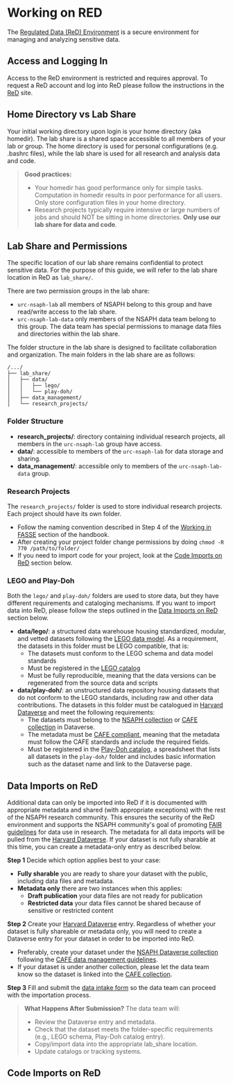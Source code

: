 # Working on RED

The [Regulated Data (ReD) Environment](https://rc.harvard.edu/services/regulated-data-services-user-guide/) is a secure environment for managing and analyzing sensitive data.

## Access and Logging In
Access to the ReD environment is restricted and requires approval. To request a ReD account and log into ReD please follow the instructions in the [ReD](https://rc.harvard.edu/services/regulated-data-services-user-guide/) site.

## Home Directory vs Lab Share
Your initial working directory upon login is your home directory (aka homedir). The lab share is a shared space accessible to all members of your lab or group. The home directory is used for personal configurations (e.g. .bashrc files), while the lab share is used for all research and analysis data and code.

> **Good practices:**
> * Your homedir has good performance only for simple tasks. Computation in homedir results in poor performance for all users. Only store configuration files in your home directory.
>* Research projects typically require intensive or large numbers of jobs and should NOT be sitting in home directories. **Only use our lab share for data and code**.

## Lab Share and Permissions
The specific location of our lab share remains confidential to protect sensitive data. For the purpose of this guide, we will refer to the lab share location in ReD as `lab_share/`.

There are two permission groups in the lab share: 
* `urc-nsaph-lab` all members of NSAPH belong to this group and have read/write access to the lab share.
* `urc-nsaph-lab-data` only members of the NSAPH data team belong to this group. The data team has special permissions to manage data files and directories within the lab share.

The folder structure in the lab share is designed to facilitate collaboration and organization. The main folders in the lab share are as follows:

```
/.../
├── lab_share/
│   ├── data/
│   │   ├── lego/
│   │   └── play-doh/
│   ├── data_management/
│   └── research_projects/
```

### Folder Structure
* **research_projects/**: directory containing individual research projects, all members in the `urc-nsaph-lab` group have access.
* **data/**: accessible to members of the `urc-nsaph-lab` for data storage and sharing.
* **data_management/**: accessible only to members of the `urc-nsaph-lab-data` group.

### Research Projects
The `research_projects/` folder is used to store individual research projects. Each project should have its own folder. 
* Follow the naming convention described in Step 4 of the [Working in FASSE](fasse.md) section of the handbook.
* After creating your project folder change permissions by doing `chmod -R 770 /path/to/folder/`
* If you need to import code for your project, look at the [Code Imports on ReD](#code-imports-on-red) section below.

### LEGO and Play-Doh 
Both the `lego/` and `play-doh/` folders are used to store data, but they have different requirements and cataloging mechanisms. If you want to import data into ReD, please follow the steps outlined in the [Data Imports on ReD](#data-imports-on-red) section below.

* **data/lego/**: a structured data warehouse housing standardized, modular, and vetted datasets following the [LEGO data model](lego_data_model.md). As a requirement, the datasets in this folder must be LEGO compatible, that is:
    - The datasets must conform to the LEGO schema and data model standards
    - Must be registered in the [LEGO catalog](https://lego-catalog.netlify.app/)
    - Must be fully reproducible, meaning that the data versions can be regenerated from the source data and scripts
* **data/play-doh/**: an unstructured data repository housing datasets that do not conform to the LEGO standards, including raw and other data contributions. The datasets in this folder must be catalogued in [Harvard Dataverse](https://dataverse.harvard.edu) and meet the following requirements:
    - The datasets must belong to the [NSAPH collection](https://dataverse.harvard.edu/dataverse/nsaph) or [CAFE collection](https://dataverse.harvard.edu/dataverse/cafe) in Dataverse.
    - The metadata must be [CAFE compliant](https://climate-cafe.github.io/intro.html), meaning that the metadata must follow the CAFE standards and include the required fields.
    - Must be registered in the [Play-Doh catalog](https://docs.google.com/spreadsheets/d/1wWP48xTTigh7xwGSEsQax68cpaqoxmfqNX4QK838nYM/edit?usp=sharing), a spreadsheet that lists all datasets in the `play-doh/` folder and includes basic information such as the dataset name and link to the Dataverse page.

## Data Imports on ReD

Additional data can only be imported into ReD if it is documented with appropriate metadata and shared (with appropriate exceptions) with the rest of the NSAPH research community. This ensures the security of the ReD environment and supports the NSAPH community's goal of promoting [FAIR guidelines](https://www.go-fair.org/fair-principles/) for data use in research. The metadata for all data imports will be pulled from the [Harvard Dataverse](https://dataverse.harvard.edu). If your dataset is not fully sharable at this time, you can create a metadata-only entry as described below.

**Step 1** Decide which option applies best to your case:
* **Fully sharable** you are ready to share your dataset with the public, including data files and metadata.
* **Metadata only** there are two instances when this applies:
    - **Draft publication** your data files are not ready for publication
    - **Restricted data** your data files cannot be shared because of sensitive or restricted content

**Step 2** Create your [Harvard Dataverse](https://dataverse.harvard.edu) entry. Regardless of whether your dataset is fully shareable or metadata only, you will need to create a Dataverse entry for your dataset in order to be imported into ReD.
  - Preferably, create your dataset under the [NSAPH Dataverse collection](https://dataverse.harvard.edu/dataverse/nsaph) following the [CAFE data management guidelines](https://climate-cafe.github.io/intro.html). 
  - If your dataset is under another collection, please let the data team know so the dataset is linked into the [CAFE collection](https://dataverse.harvard.edu/dataverse/cafe).

**Step 3** Fill and submit the [data intake form]([https://docs.google.com/forms/d/e/1FAIpQLSe7TTNU4NUS3UDVSP5VfXiJxvImHQCnT2aDIxhrhcSZdQxKVg/viewform](https://docs.google.com/forms/d/e/1FAIpQLSdnxBGA71_w7nGiKg0L81GQMkXlI0CN4ogRkp3cBV2VQPgt_A/viewform?usp=sharing&ouid=101897576193745764063)) so the data team can proceed with the importation process.

>**What Happens After Submission?** The data team will:
>* Review the Dataverse entry and metadata.
>* Check that the dataset meets the folder-specific requirements (e.g., LEGO schema, Play-Doh catalog entry).
>* Copy/import data into the appropriate lab_share location.
>* Update catalogs or tracking systems.

## Code Imports on ReD
